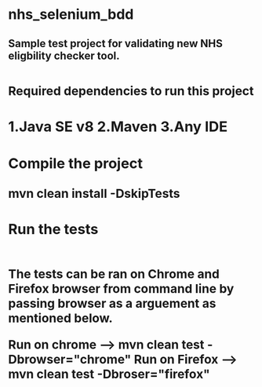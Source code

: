
# nhs_selenium_bdd

<b><h2>Sample test project for validating new NHS eligbility checker tool.<b><h2>

<b><h3>Required dependencies to run this project<b><h3>

1.Java SE v8
2.Maven
3.Any IDE

<b><h3>Compile the project</b></h3>
mvn clean install -DskipTests


<b><h3>Run the tests</b></h3><br>
<b>The tests can be ran on Chrome and Firefox browser from command line by passing browser as a arguement as mentioned below.</b>

Run on chrome  --> mvn clean test -Dbrowser="chrome"
Run on Firefox --> mvn clean test -Dbroser="firefox"
